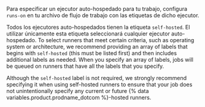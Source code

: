 Para especificar un ejecutor auto-hospedado para tu trabajo, configura `runs-on` en tu archivo de flujo de trabajo con las etiquetas de dicho ejecutor.

Todos los ejecutores auto-hospedados tienen la etiqueta `self-hosted`. El utilizar únicamente esta etiqueta seleccionará cualquier ejecutor auto-hospedado. To select runners that meet certain criteria, such as operating system or architecture, we recommend providing an array of labels that begins with `self-hosted` (this must be listed first) and then includes additional labels as needed. When you specify an array of labels, jobs will be queued on runners that have all the labels that you specify.

Although the `self-hosted` label is not required, we strongly recommend specifying it when using self-hosted runners to ensure that your job does not unintentionally specify any current or future {% data variables.product.prodname_dotcom %}-hosted runners.
